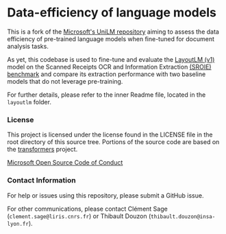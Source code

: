 # Data-efficiency of language models
This is a fork of the [Microsoft's UniLM repository](https://github.com/microsoft/unilm) aiming to assess 
the data efficiency of pre-trained language models when fine-tuned for document analysis tasks.

As yet, this codebase is used to fine-tune and evaluate the 
[LayoutLM (v1)](https://github.com/microsoft/unilm/tree/master/layoutlm) model on the Scanned Receipts OCR 
and Information Extraction [(SROIE) benchmark](https://rrc.cvc.uab.es/?ch=13) and compare its extraction 
performance with two baseline models that do not leverage pre-training.

For further details, please refer to the inner Readme file, located in the `layoutlm` folder.

### License
This project is licensed under the license found in the LICENSE file in the root directory of this source tree.
Portions of the source code are based on the [transformers](https://github.com/huggingface/transformers) project.

[Microsoft Open Source Code of Conduct](https://opensource.microsoft.com/codeofconduct)

### Contact Information

For help or issues using this repository, please submit a GitHub issue.

For other communications, please contact Clément Sage (`clement.sage@liris.cnrs.fr`) or 
Thibault Douzon (`thibault.douzon@insa-lyon.fr`).
